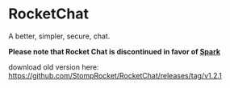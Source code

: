 # RocketChat
A better, simpler, secure, chat.

**Please note that Rocket Chat is discontinued in favor of [Spark](https://spark.stomprocket.io)**


download old version here: https://github.com/StompRocket/RocketChat/releases/tag/v1.2.1
